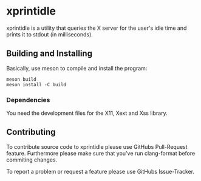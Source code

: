 # xprintidle #

xprintidle is a utility that queries the X server for the user's idle
time and prints it to stdout (in milliseconds).

## Building and Installing ##

Basically, use meson to compile and install the program:

```
meson build
meson install -C build
```

### Dependencies ###

You need the development files for the X11, Xext and Xss library.

## Contributing ##

To contribute source code to xprintidle please use GitHubs Pull-Request feature.
Furthermore please make sure that you've run clang-format before commiting
changes.

To report a problem or request a feature please use GitHubs Issue-Tracker.
